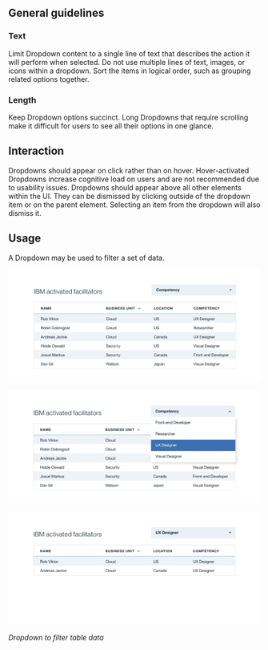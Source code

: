 ## General guidelines
### Text
Limit Dropdown content to a single line of text that describes the action it will perform when selected. Do not use multiple lines of text, images, or icons within a dropdown. Sort the items in logical order, such as grouping related options together.

### Length
Keep Dropdown options succinct. Long Dropdowns that require scrolling make it difficult for users to see all their options in one glance.

## Interaction
Dropdowns should appear on click rather than on hover. Hover-activated Dropdowns increase cognitive load on users and are not recommended due to usability issues. Dropdowns should appear above all other elements within the UI. They can be dismissed by clicking outside of the dropdown item or on the parent element. Selecting an item from the dropdown will also dismiss it.

## Usage
A Dropdown may be used to filter a set of data.


![dropdown as a filter](images/dropdown-usage-1.png)

![dropdown as a filter](images/dropdown-usage-2.png)

![dropdown as a filter](images/dropdown-usage-3.png)


_Dropdown to filter table data_
